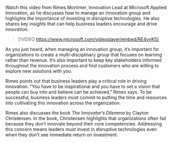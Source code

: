 Watch this video from Rimes Mortimer, Innovation Lead at Microsoft Applied Innovation, as he discusses how to manage an innovation group and highlights the importance of investing in disruptive technologies. He also shares key insights that can help business leaders encourage and drive innovation.

> [!VIDEO https://www.microsoft.com/videoplayer/embed/RE4vvK5]

As you just heard, when managing an innovation group, it’s important for organizations to create a multi-disciplinary group that focuses on learning rather than revenue. It’s also important to keep key stakeholders informed throughout the innovation process and find customers who are willing to explore new solutions with you.

Rimes points out that business leaders play a critical role in driving innovation. “You have to be inspirational and you have to set a vision that people can buy into and believe can be achieved,” Rimes says. To be successful, business leaders must commit to putting the time and resources into cultivating this innovation across the organization.

Rimes also discusses the book *The Innovator’s Dilemma* by Clayton Christensen. In the book, Christensen highlights that organizations often fail because they don’t innovate beyond their core competencies. Addressing this concern means leaders must invest in disruptive technologies even when they don’t see immediate return on investment.
